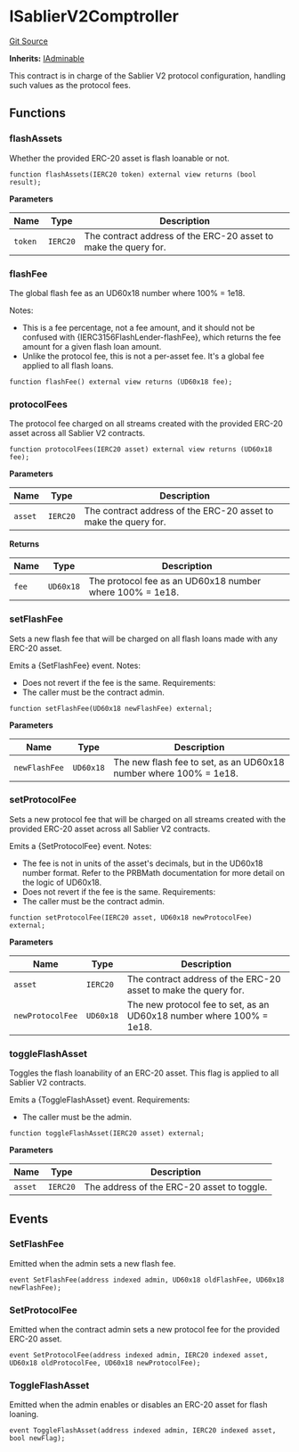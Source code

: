# ISablierV2Comptroller

[Git Source](https://github.com/sablierhq/v2-core/blob/8bd57ebb31fddf6ef262477e5a378027db8b85d8/docs/contracts/v2/reference/core/interfaces)

**Inherits:** [IAdminable](/docs/contracts/v2/reference/core/interfaces/interface.IAdminable.md)

This contract is in charge of the Sablier V2 protocol configuration, handling such values as the protocol fees.

## Functions

### flashAssets

Whether the provided ERC-20 asset is flash loanable or not.

```solidity
function flashAssets(IERC20 token) external view returns (bool result);
```

**Parameters**

| Name    | Type     | Description                                                     |
| ------- | -------- | --------------------------------------------------------------- |
| `token` | `IERC20` | The contract address of the ERC-20 asset to make the query for. |

### flashFee

The global flash fee as an UD60x18 number where 100% = 1e18.

Notes:

- This is a fee percentage, not a fee amount, and it should not be confused with {IERC3156FlashLender-flashFee}, which
  returns the fee amount for a given flash loan amount.
- Unlike the protocol fee, this is not a per-asset fee. It's a global fee applied to all flash loans.

```solidity
function flashFee() external view returns (UD60x18 fee);
```

### protocolFees

The protocol fee charged on all streams created with the provided ERC-20 asset across all Sablier V2 contracts.

```solidity
function protocolFees(IERC20 asset) external view returns (UD60x18 fee);
```

**Parameters**

| Name    | Type     | Description                                                     |
| ------- | -------- | --------------------------------------------------------------- |
| `asset` | `IERC20` | The contract address of the ERC-20 asset to make the query for. |

**Returns**

| Name  | Type      | Description                                              |
| ----- | --------- | -------------------------------------------------------- |
| `fee` | `UD60x18` | The protocol fee as an UD60x18 number where 100% = 1e18. |

### setFlashFee

Sets a new flash fee that will be charged on all flash loans made with any ERC-20 asset.

Emits a {SetFlashFee} event. Notes:

- Does not revert if the fee is the same. Requirements:
- The caller must be the contract admin.

```solidity
function setFlashFee(UD60x18 newFlashFee) external;
```

**Parameters**

| Name          | Type      | Description                                                       |
| ------------- | --------- | ----------------------------------------------------------------- |
| `newFlashFee` | `UD60x18` | The new flash fee to set, as an UD60x18 number where 100% = 1e18. |

### setProtocolFee

Sets a new protocol fee that will be charged on all streams created with the provided ERC-20 asset across all Sablier V2
contracts.

Emits a {SetProtocolFee} event. Notes:

- The fee is not in units of the asset's decimals, but in the UD60x18 number format. Refer to the PRBMath documentation
  for more detail on the logic of UD60x18.
- Does not revert if the fee is the same. Requirements:
- The caller must be the contract admin.

```solidity
function setProtocolFee(IERC20 asset, UD60x18 newProtocolFee) external;
```

**Parameters**

| Name             | Type      | Description                                                          |
| ---------------- | --------- | -------------------------------------------------------------------- |
| `asset`          | `IERC20`  | The contract address of the ERC-20 asset to make the query for.      |
| `newProtocolFee` | `UD60x18` | The new protocol fee to set, as an UD60x18 number where 100% = 1e18. |

### toggleFlashAsset

Toggles the flash loanability of an ERC-20 asset. This flag is applied to all Sablier V2 contracts.

Emits a {ToggleFlashAsset} event. Requirements:

- The caller must be the admin.

```solidity
function toggleFlashAsset(IERC20 asset) external;
```

**Parameters**

| Name    | Type     | Description                                |
| ------- | -------- | ------------------------------------------ |
| `asset` | `IERC20` | The address of the ERC-20 asset to toggle. |

## Events

### SetFlashFee

Emitted when the admin sets a new flash fee.

```solidity
event SetFlashFee(address indexed admin, UD60x18 oldFlashFee, UD60x18 newFlashFee);
```

### SetProtocolFee

Emitted when the contract admin sets a new protocol fee for the provided ERC-20 asset.

```solidity
event SetProtocolFee(address indexed admin, IERC20 indexed asset, UD60x18 oldProtocolFee, UD60x18 newProtocolFee);
```

### ToggleFlashAsset

Emitted when the admin enables or disables an ERC-20 asset for flash loaning.

```solidity
event ToggleFlashAsset(address indexed admin, IERC20 indexed asset, bool newFlag);
```

